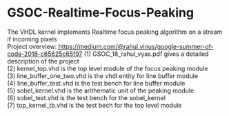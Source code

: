 # GSOC-Realtime-Focus-Peaking
The VHDL kernel implements Realtime focus peaking algorithm on a stream if incoming pixels <br/>
Project overview: https://medium.com/@rahul.vinus/google-summer-of-code-2018-c65625c65f97
(1) GSOC_18_rahul_vyas.pdf gives a detailed description of the project <br/>
(2) kernel_top.vhd is the top level module of the focus peaking module<br/>
(3) line_buffer_one_two.vhd is the vhdl entity for line buffer module<br/>
(4) line_buffer_test.vhd is the test bench for line buffer module<br/>
(5) sobel_kernel.vhd is the arithematic unit of the peaking module<br/>
(6) sobel_test.vhd is the test bench for the sobel_kernel<br/>
(7) top_kernel_tb.vhd is the test bech for the top level module<br/>
